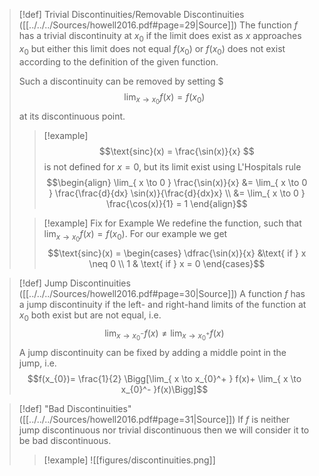 >[!def] Trivial Discontinuities/Removable Discontinuities ([[../../../Sources/howell2016.pdf#page=29|Source]])
>The function $f$ has a trivial discontinuity at $x_{0}$ if the limit does exist as $x$ approaches $x_{0}$ but either this limit does not equal $f(x_{0})$ or $f(x_{0})$ does not exist according to the definition of the given function.
>
>Such a discontinuity can be removed by setting  $$$\lim_{ x \to x_{0} }f(x)=f(x_{0})$$
>at its discontinuous point.
>>[!example]
>>$$\text{sinc}(x) = \frac{\sin(x)}{x} $$
>>is not defined for $x=0$, but its limit exist using L'Hospitals rule
>>$$\begin{align}
>> \lim_{ x \to 0 } \frac{\sin(x)}{x} &= \lim_{ x \to 0 } \frac{\frac{d}{dx} \sin(x)}{\frac{d}{dx}x} \\
>> &= \lim_{ x \to 0 } \frac{\cos(x)}{1} = 1 
>>\end{align}$$
>
>>[!example] Fix for Example
>> We redefine the function, such that $\lim_{ x \to x_{0} }f(x)=f(x_{0})$. For our example we get
>> $$\text{sinc}(x) = \begin{cases}
>> \dfrac{\sin(x)}{x} &\text{ if } x \neq 0 \\
>> 1 & \text{ if } x = 0
>>\end{cases}$$

>[!def] Jump Discontinuities ([[../../../Sources/howell2016.pdf#page=30|Source]])
>A function $f$ has a jump discontinuity if the left- and right-hand limits of the function at $x_{0}$ both exist but are not equal, i.e.
>$$\lim_{ x \to x_{0}^- } f(x) \neq \lim_{ x \to x_{0}^+ } f(x) $$
>A jump discontinuity can be fixed by adding a middle point in the jump, i.e.
>$$f(x_{0})= \frac{1}{2} \Bigg[\lim_{ x \to x_{0}^+ } f(x)+ \lim_{ x \to x_{0}^- }f(x)\Bigg]$$

>[!def] "Bad Discontinuities"  ([[../../../Sources/howell2016.pdf#page=31|Source]])
>If $f$ is neither jump discontinuous nor trivial discontinuous then we will consider it to be bad discontinuous.
>>[!example]
>>![[figures/discontinuities.png]]